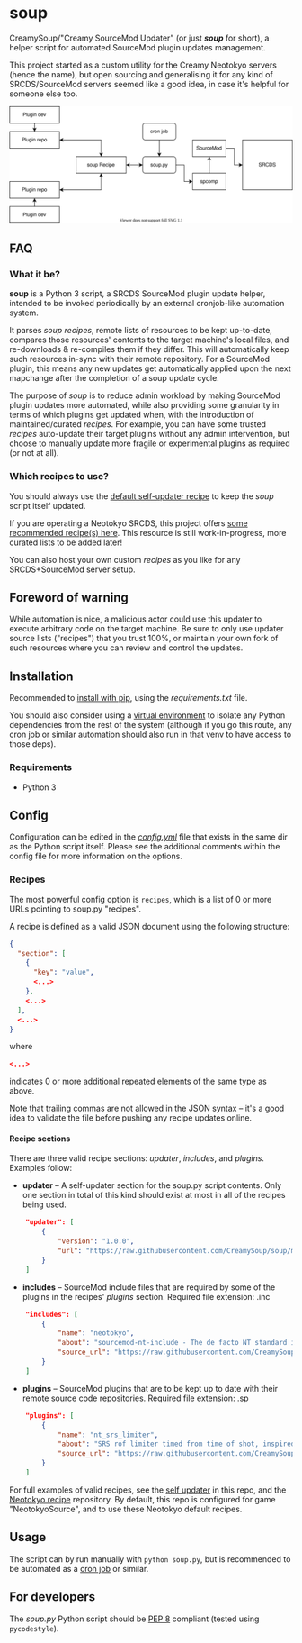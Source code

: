 # soup
CreamySoup/"Creamy SourceMod Updater" (or just **_soup_** for short), a helper script for automated SourceMod plugin updates management.

This project started as a custom utility for the Creamy Neotokyo servers (hence the name), but open sourcing and generalising it for any kind of SRCDS/SourceMod servers seemed like a good idea, in case it's helpful for someone else too.

![alt text](promo/example_diagram.svg)

## FAQ
### What it be?
**soup** is a Python 3 script, a SRCDS SourceMod plugin update helper, intended to be invoked periodically by an external cronjob-like automation system.

It parses _soup recipes_, remote lists of resources to be kept up-to-date, compares those resources' contents to the target machine's local files, and re-downloads & re-compiles them if they differ. This will automatically keep such resources in-sync with their remote repository. For a SourceMod plugin, this means any new updates get automatically applied upon the next mapchange after the completion of a soup update cycle.

The purpose of _soup_ is to reduce admin workload by making SourceMod plugin updates more automated, while also providing some granularity in terms of which plugins get updated when, with the introduction of maintained/curated _recipes_. For example, you can have some trusted _recipes_ auto-update their target plugins without any admin intervention, but choose to manually update more fragile or experimental plugins as required (or not at all).

### Which recipes to use?
You should always use the [default self-updater recipe](recipe_selfupdate.json) to keep the _soup_ script itself updated.

If you are operating a Neotokyo SRCDS, this project offers [some recommended recipe(s) here](https://github.com/CreamySoup/recipe-neotokyo). This resource is still work-in-progress, more curated lists to be added later!

You can also host your own custom _recipes_ as you like for any SRCDS+SourceMod server setup.

## Foreword of warning
While automation is nice, a malicious actor could use this updater to execute arbitrary code on the target machine. Be sure to only use updater source lists ("recipes") that you trust 100%, or maintain your own fork of such resources where you can review and control the updates.

## Installation
Recommended to [install with pip](https://pip.pypa.io/en/stable/cli/pip_install/), using the _requirements.txt_ file.

You should also consider using a [virtual environment](https://docs.python.org/3/library/venv.html) to isolate any Python dependencies from the rest of the system (although if you go this route, any cron job or similar automation should also run in that venv to have access to those deps).

### Requirements
* Python 3

## Config
Configuration can be edited in the [_config.yml_](config.yml) file that exists in the same dir as the Python script itself.
Please see the additional comments within the config file for more information on the options.

### Recipes
The most powerful config option is `recipes`, which is a list of 0 or more URLs pointing to soup.py "recipes".

A recipe is defined as a valid JSON document using the following structure:
```json
{
  "section": [
    {
      "key": "value",
      <...>
    },
    <...>
  ],
  <...>
}
```

where

```json
<...>
```

indicates 0 or more additional repeated elements of the same type as above.

Note that trailing commas are not allowed in the JSON syntax – it's a good idea to validate the file before pushing any recipe updates online.

#### Recipe sections

There are three valid recipe sections: _updater_, _includes_, and _plugins_. Examples follow:

* **updater** – A self-updater section for the soup.py script contents. Only one section in total of this kind should exist at most in all of the recipes being used.

```json
	"updater": [
		{
			"version": "1.0.0",
			"url": "https://raw.githubusercontent.com/CreamySoup/soup/main/soup.py"
		}
	]
```

* **includes** – SourceMod include files that are required by some of the plugins in the recipes' _plugins_ section. Required file extension: .inc

```json
	"includes": [
		{
			"name": "neotokyo",
			"about": "sourcemod-nt-include - The de facto NT standard include.",
			"source_url": "https://raw.githubusercontent.com/CreamySoup/sourcemod-nt-include/master/scripting/include/neotokyo.inc"
		}
	]
```

* **plugins** – SourceMod plugins that are to be kept up to date with their remote source code repositories. Required file extension: .sp

```json
	"plugins": [
		{
			"name": "nt_srs_limiter",
			"about": "SRS rof limiter timed from time of shot, inspired by Rain's nt_quickswitchlimiter.",
			"source_url": "https://raw.githubusercontent.com/CreamySoup/nt-srs-limiter/master/scripting/nt_srs_limiter.sp"
		}
	]
```

For full examples of valid recipes, see the [self updater](recipe_selfupdate.json) in this repo, and the [Neotokyo recipe](https://github.com/CreamySoup/recipe-neotokyo) repository. By default, this repo is configured for game "NeotokyoSource", and to use these Neotokyo default recipes.

## Usage
The script can by run manually with `python soup.py`, but is recommended to be automated as a [cron job](https://en.wikipedia.org/wiki/Cron) or similar.

## For developers
The _soup.py_ Python script should be [PEP 8](https://www.python.org/dev/peps/pep-0008/) compliant (tested using `pycodestyle`).
